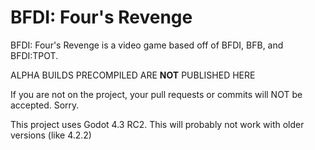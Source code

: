 # BFDI: Four's Revenge
BFDI: Four's Revenge is a video game based off of BFDI, BFB, and BFDI:TPOT.

ALPHA BUILDS PRECOMPILED ARE **NOT** PUBLISHED HERE

If you are not on the project, your pull requests or commits will NOT be accepted. Sorry.

This project uses Godot 4.3 RC2. This will probably not work with older versions (like 4.2.2)
